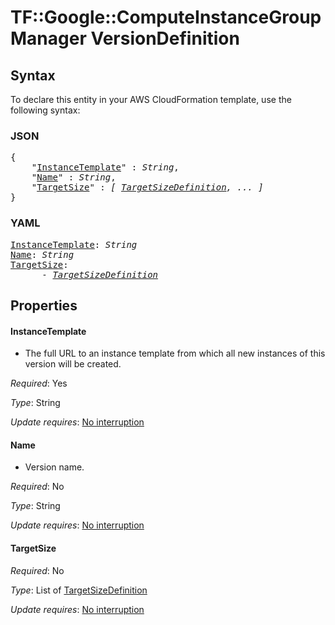 # TF::Google::ComputeInstanceGroupManager VersionDefinition

## Syntax

To declare this entity in your AWS CloudFormation template, use the following syntax:

### JSON

<pre>
{
    "<a href="#instancetemplate" title="InstanceTemplate">InstanceTemplate</a>" : <i>String</i>,
    "<a href="#name" title="Name">Name</a>" : <i>String</i>,
    "<a href="#targetsize" title="TargetSize">TargetSize</a>" : <i>[ <a href="targetsizedefinition.md">TargetSizeDefinition</a>, ... ]</i>
}
</pre>

### YAML

<pre>
<a href="#instancetemplate" title="InstanceTemplate">InstanceTemplate</a>: <i>String</i>
<a href="#name" title="Name">Name</a>: <i>String</i>
<a href="#targetsize" title="TargetSize">TargetSize</a>: <i>
      - <a href="targetsizedefinition.md">TargetSizeDefinition</a></i>
</pre>

## Properties

#### InstanceTemplate

- The full URL to an instance template from which all new instances of this version will be created.

_Required_: Yes

_Type_: String

_Update requires_: [No interruption](https://docs.aws.amazon.com/AWSCloudFormation/latest/UserGuide/using-cfn-updating-stacks-update-behaviors.html#update-no-interrupt)

#### Name

- Version name.

_Required_: No

_Type_: String

_Update requires_: [No interruption](https://docs.aws.amazon.com/AWSCloudFormation/latest/UserGuide/using-cfn-updating-stacks-update-behaviors.html#update-no-interrupt)

#### TargetSize

_Required_: No

_Type_: List of <a href="targetsizedefinition.md">TargetSizeDefinition</a>

_Update requires_: [No interruption](https://docs.aws.amazon.com/AWSCloudFormation/latest/UserGuide/using-cfn-updating-stacks-update-behaviors.html#update-no-interrupt)

